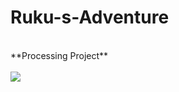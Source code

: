 # Ruku-s-Adventure

<br>
**Processing Project**
<br>
<br>


<img src="https://github.com/user-attachments/assets/f5e4b1b7-4b26-437e-8654-942411baabf9">
